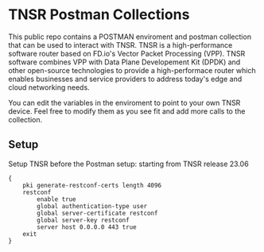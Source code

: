 # TNSR Postman Collections

This public repo contains a POSTMAN enviroment and postman collection that can be used to interact with TNSR. TNSR is a high-performance software router based on FD.io's Vector Packet Processing (VPP). TNSR software combines VPP with Data Plane Developement Kit (DPDK) and other open-source technologies to provide a high-performace router which enables businesses and service providers to address today's edge and cloud networking needs.

You can edit the variables in the enviroment to point to your own TNSR device. Feel free to modify them as you see fit and add more calls to the collection.

## Setup

Setup TNSR before the Postman setup:
starting from TNSR release 23.06

```
{
    pki generate-restconf-certs length 4096
    restconf
        enable true
        global authentication-type user
        global server-certificate restconf
        global server-key restconf
        server host 0.0.0.0 443 true
    exit
}
```

